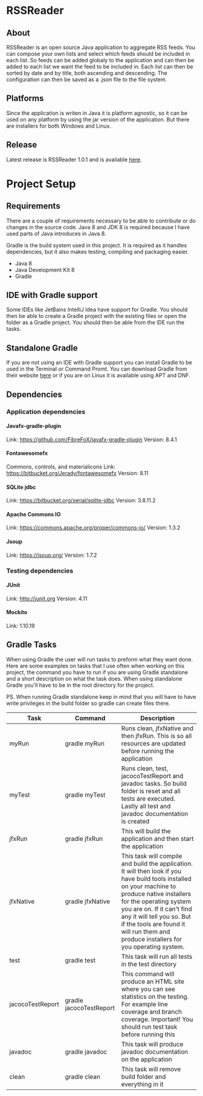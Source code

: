# RSSReader
## About
RSSReader is an open source Java application to aggregate RSS feeds. You can compose your own lists and select which feeds should be included in each list. So feeds can be added globaly to the application and can then be added to each list we want the feed to be included in. Each list can then be sorted by date and by title, both ascending and descending. The configuration can then be saved as a .json file to the file system.

## Platforms
Since the application is writen in Java it is platform agnostic, so it can be used on any platform by using the jar version of the application. But there are installers for both Windows and Linux.

## Release
Latest release is RSSReader 1.0.1 and is available [here](https://github.com/1dv430/an222yp-project/releases/tag/v1.0.1).

# Project Setup
## Requirements
There are a couple of requirements necessary to be able to contribute or do changes in the source code. Java 8 and JDK 8 is required because I have used parts of Java introduces in Java 8.

Gradle is the build system used in this project. It is required as it handles dependencies, but it also makes testing, compiling and packaging easier.

* Java 8
* Java Development Kit 8
* Gradle

## IDE with Gradle support
Some IDEs like JetBains IntelliJ Idea have support for Gradle. You should then be able to create a Gradle project with the existing files or open the folder as a Gradle project. You should then be able from the IDE run the tasks.

## Standalone Gradle
If you are not using an IDE with Gradle support you can install Gradle to be used in the Terminal or Command Promt. You can download Gradle from their website [here](http://gradle.org/gradle-download/) or if you are on Linux it is available using APT and DNF.

## Dependencies
### Application dependencies
#### Javafx-gradle-plugin
Link: https://github.com/FibreFoX/javafx-gradle-plugin
Version: 8.4.1

#### Fontawesomefx
Commons, controls, and materialicons
Link: https://bitbucket.org/Jerady/fontawesomefx
Version: 8.11

#### SQLite jdbc
Link: https://bitbucket.org/xerial/sqlite-jdbc
Version: 3.8.11.2

#### Apache Commons IO
Link: https://commons.apache.org/proper/commons-io/
Version: 1.3.2

#### Jsoup
Link: https://jsoup.org/
Version: 1.7.2


### Testing dependencies
#### JUnit
Link: http://junit.org
Version: 4.11

#### Mockito
Link: 1.10.19

## Gradle Tasks
When using Gradle the user will run tasks to preform what they want done. Here are some examples on tasks that I use often when working on this project, the command you have to run if you are using Gradle standalone and a short description on what the task does. When using standalone Gradle you'll have to be in the root directory for the project.

PS. When running Gradle standalone keep in mind that you will have to have write privileges in the build folder so gradle can create files there.

|Task|Command|Description|
|----|----|----|
|myRun|gradle myRun|Runs clean, jfxNative and then jfxRun. This is so all resources are updated before running the application|
|myTest|gradle myTest|Runs clean, test, jacocoTestReport and javadoc tasks. So build folder is reset and all tests are executed. Lastly all test and javadoc documentation is created|
|jfxRun|gradle jfxRun|This will build the application and then start the application|
|jfxNative|gradle jfxNative|This task will compile and build the application. It will then look if you have build tools installed on your machine to produce native installers for the operating system you are on. If it can't find any it will tell you so. But if the tools are found it will run them and produce installers for you operating system.
|test|gradle test|This task will run all tests in the test directory|
|jacocoTestReport|gradle jacocoTestReport|This command will produce an HTML site where you can see statistics on the testing. For example line coverage and branch coverage. Important! You should run test task before running this|
|javadoc|gradle javadoc|This task will produce javadoc documentation on the application|
|clean|gradle clean|This task will remove build folder and everything in it|
